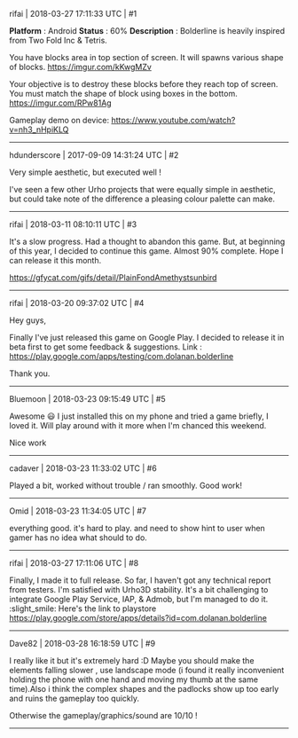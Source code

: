 rifai | 2018-03-27 17:11:33 UTC | #1

**Platform** : Android
**Status** : 60% 
**Description** : 
Bolderline is heavily inspired from Two Fold Inc & Tetris. 

You have blocks area in top section of screen. It will spawns various shape of blocks. 
https://imgur.com/kKwgMZv

Your objective is to destroy these blocks before they reach top of screen. You must match the shape of block using boxes in the bottom. 
https://imgur.com/RPw81Ag

Gameplay demo on device: 
https://www.youtube.com/watch?v=nh3_nHpiKLQ

-------------------------

hdunderscore | 2017-09-09 14:31:24 UTC | #2

Very simple aesthetic, but executed well !

I've seen a few other Urho projects that were equally simple in aesthetic, but could take note of the difference a pleasing colour palette can make.

-------------------------

rifai | 2018-03-11 08:10:11 UTC | #3

It's a slow progress. Had a thought to abandon this game. But, at beginning of this year, I decided to continue this game. Almost 90% complete. Hope I can release it this month. 

https://gfycat.com/gifs/detail/PlainFondAmethystsunbird

-------------------------

rifai | 2018-03-20 09:37:02 UTC | #4

Hey guys, 

Finally I've just released this game on Google Play. I decided to release it in beta first to get some feedback & suggestions. 
Link : https://play.google.com/apps/testing/com.dolanan.bolderline

Thank you.

-------------------------

Bluemoon | 2018-03-23 09:15:49 UTC | #5

Awesome :smiley: I just installed this on my phone and tried a game briefly, I loved it. Will play around with it more when I'm chanced this weekend.

Nice work

-------------------------

cadaver | 2018-03-23 11:33:02 UTC | #6

Played a bit, worked without trouble / ran smoothly. Good work!

-------------------------

Omid | 2018-03-23 11:34:05 UTC | #7

everything good. it's hard to play. and need to show hint to user when gamer has no idea what should to do.

-------------------------

rifai | 2018-03-27 17:11:06 UTC | #8

Finally, I made it to full release. So far, I haven't got any technical report from testers. I'm satisfied with Urho3D stability. It's a bit challenging to integrate Google Play Service, IAP, & Admob, but I'm managed to do it. :slight_smile: 
Here's the link to playstore 
https://play.google.com/store/apps/details?id=com.dolanan.bolderline

-------------------------

Dave82 | 2018-03-28 16:18:59 UTC | #9

I really like it but it's extremely hard :D Maybe you should make the elements falling slower , use landscape mode (i found it really inconvenient holding the phone with one hand and moving my thumb at the same time).Also i think  the complex shapes and the padlocks show up too early and ruins the gameplay too quickly.

Otherwise the gameplay/graphics/sound are 10/10 !

-------------------------

